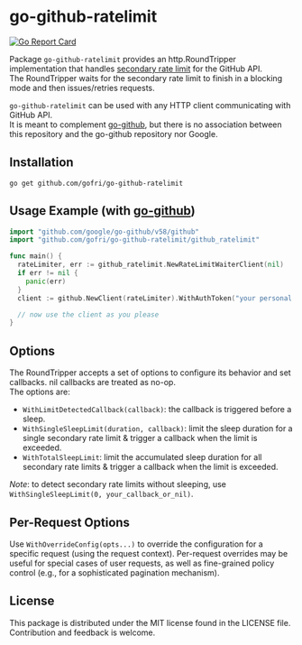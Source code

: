 # go-github-ratelimit

[![Go Report Card](https://goreportcard.com/badge/github.com/gofri/go-github-ratelimit)](https://goreportcard.com/report/github.com/gofri/go-github-ratelimit)

Package `go-github-ratelimit` provides an http.RoundTripper implementation that handles [secondary rate limit](https://docs.github.com/en/rest/using-the-rest-api/rate-limits-for-the-rest-api?apiVersion=2022-11-28#about-secondary-rate-limits) for the GitHub API.  
The RoundTripper waits for the secondary rate limit to finish in a blocking mode and then issues/retries requests.

`go-github-ratelimit` can be used with any HTTP client communicating with GitHub API.    
It is meant to complement [go-github](https://github.com/google/go-github), but there is no association between this repository and the go-github repository nor Google.  
  
## Installation

```go get github.com/gofri/go-github-ratelimit```

## Usage Example (with [go-github](https://github.com/google/go-github))

```go
import "github.com/google/go-github/v58/github"
import "github.com/gofri/go-github-ratelimit/github_ratelimit"

func main() {
  rateLimiter, err := github_ratelimit.NewRateLimitWaiterClient(nil)
  if err != nil {
    panic(err)
  }
  client := github.NewClient(rateLimiter).WithAuthToken("your personal access token")

  // now use the client as you please
}
```

## Options

The RoundTripper accepts a set of options to configure its behavior and set callbacks. nil callbacks are treated as no-op.  
The options are:

- `WithLimitDetectedCallback(callback)`: the callback is triggered before a sleep.
- `WithSingleSleepLimit(duration, callback)`: limit the sleep duration for a single secondary rate limit & trigger a callback when the limit is exceeded.
- `WithTotalSleepLimit`: limit the accumulated sleep duration for all secondary rate limits & trigger a callback when the limit is exceeded.
  
_Note_: to detect secondary rate limits without sleeping, use `WithSingleSleepLimit(0, your_callback_or_nil)`.

## Per-Request Options

Use `WithOverrideConfig(opts...)` to override the configuration for a specific request (using the request context).
Per-request overrides may be useful for special cases of user requests,
as well as fine-grained policy control (e.g., for a sophisticated pagination mechanism).

## License

This package is distributed under the MIT license found in the LICENSE file.  
Contribution and feedback is welcome.
